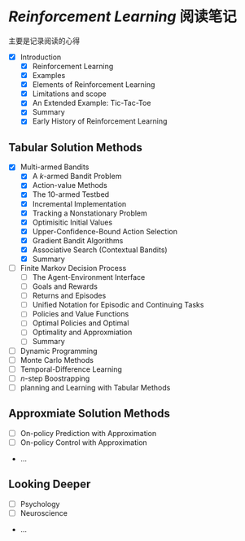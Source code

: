 # _Reinforcement Learning_  阅读笔记

主要是记录阅读的心得

- [x] Introduction
    - [x] Reinforcement Learning
    - [x] Examples
    - [x] Elements of Reinforcement Learning
    - [x] Limitations and scope
    - [x] An Extended Example: Tic-Tac-Toe
    - [x] Summary
    - [x] Early History of Reinforcement Learning

## Tabular Solution Methods

- [x] Multi-armed Bandits
    - [x] A $k$-armed Bandit Problem
    - [x] Action-value Methods
    - [x] The 10-armed Testbed
    - [x] Incremental Implementation
    - [x] Tracking a Nonstationary Problem
    - [x] Optimisitic Initial Values
    - [x] Upper-Confidence-Bound Action Selection
    - [x] Gradient Bandit Algorithms
    - [x] Associative Search (Contextual Bandits)
    - [x] Summary
- [ ] Finite Markov Decision Process
    - [ ] The Agent-Environment Interface
    - [ ] Goals and Rewards
    - [ ] Returns and Episodes
    - [ ] Unified Notation for Episodic and Continuing Tasks
    - [ ] Policies and Value Functions
    - [ ] Optimal Policies and Optimal 
    - [ ] Optimality and Approxmiation
    - [ ] Summary
- [ ] Dynamic Programming
- [ ] Monte Carlo Methods
- [ ] Temporal-Difference Learning
- [ ] $n$-step Boostrapping
- [ ] planning and Learning with Tabular Methods

## Approxmiate Solution Methods

- [ ] On-policy Prediction with Approximation
- [ ] On-policy Control with Approximation
- ...

## Looking Deeper

- [ ] Psychology
- [ ] Neuroscience
- ...